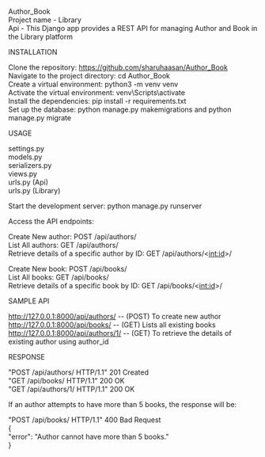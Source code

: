 Author_Book                                                                                                                              
Project name - Library                                                                                                                                 
Api - This Django app provides a REST API for managing Author and Book in the Library platform                                                                             

INSTALLATION                                                                                

Clone the repository:   https://github.com/sharuhaasan/Author_Book                                                                                                            
Navigate to the project directory:   cd Author_Book                                                                                   
Create a virtual environment:   python3 -m venv venv                                                                           
Activate the virtual environment:   venv\Scripts\activate                                                                                                  
Install the dependencies:   pip install -r requirements.txt                                                                                              
Set up the database:   python manage.py makemigrations and python manage.py migrate                                                                            

USAGE

settings.py                                                                                             
models.py                                                                                                    
serializers.py                                                                                                                
views.py                                                                                                                    
urls.py (Api)                                                                                                                     
urls.py (Library)                                                                                                          

Start the development server:          python manage.py runserver                                                                         

Access the API endpoints:

Create New author: POST /api/authors/                                                                        
List All authors: GET /api/authors/                                                                                      
Retrieve details of a specific author by ID: GET /api/authors/<<int:id>>/


Create New book: POST /api/books/                                                                               
List All books: GET /api/books/                                                                                       
Retrieve details of a specific book by ID: GET /api/books/<<int:id>>/                                                                    

SAMPLE API

http://127.0.0.1:8000/api/authors/ -- (POST) To create new author                                                                                     
http://127.0.0.1:8000/api/books/ -- (GET) Lists all existing books                                                                   
http://127.0.0.1:8000/api/authors/1/ -- (GET) To retrieve the details of existing author using author_id      

RESPONSE 

"POST /api/authors/ HTTP/1.1" 201 Created                                            
"GET /api/books/ HTTP/1.1" 200 OK                                                        
"GET /api/authors/1/ HTTP/1.1" 200 OK                                   

If an author attempts to have more than 5 books, the response will be:                                                                       

"POST /api/books/ HTTP/1.1" 400 Bad Request                                                                                               
{                                                                                                       
    "error": "Author cannot have more than 5 books."                                                                 
}                                                                                                                               





